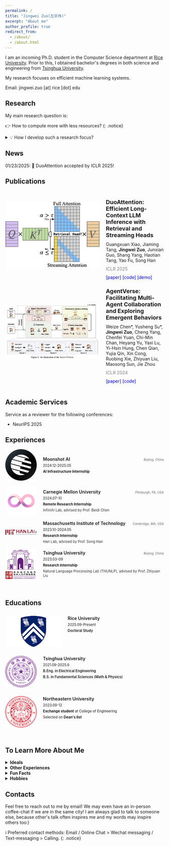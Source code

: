 ```yaml
---
permalink: /
title: "Jingwei Zuo(左京伟)"
excerpt: "About me"
author_profile: true
redirect_from: 
  - /about/
  - /about.html
---
```


I am an incoming Ph.D. student in the Computer Science department at [Rice University](https://www.rice.edu). Prior to this, I obtained bachelor's degrees in both science and engineering from [Tsinghua University](https://www.tsinghua.edu.cn/en/).

My research focuses on efficient machine learning systems.

Email: jingwei.zuo [at] rice [dot] edu

Research 
-------

My main research question is:

👉  How to compute more with less resources?
{: .notice}

<details>
<summary>💡  How I develop such a research focus? </summary>
<div>
Nowadays, modern deep neural networks, represented by large language models (LLMs), have an enormous number of parameters and consume significant amounts of energy. Scaling up the model to achieve superior capabilities is important, whereas keeping the cost down is also important. The energy OpenAI’s ChatGPT uses each year to respond to the users’ requests could power 43,204 U.S. homes for the entire year.<a href="https://www.bestbrokers.com/forex-brokers/ais-power-demand-calculating-chatgpts-electricity-consumption-for-handling-over-78-billion-user-queries-every-year/#:~:text=That%20means%20the%20energy%20ChatGPT%20uses%20each%20year%20to%20handle%20requests%20could%20power%2043%2C204%20U.S.%20homes%20for%20an%20entire%20year">[1]</a> It is an outrageous number, which consolidates my belief that we should make every endeavor to cut down the cost of AI models, thereby making the new technology accessible to everybody and making the earth a greener one.
</div>
</details>


News
-------
01/23/2025: 🎉 DuoAttention accepted by ICLR 2025! 


Publications
-------

<div style="display: flex; align-items: center;">
    <div style="flex-shrink: 0; margin-right: 20px;">
        <img src="../images/duo_thumbnail.jpg" alt="DuoAttention Illustration" style="max-width: 300px;">
    </div>
    <div>
        <h3 style="font-size: 18px; font-weight: bold; margin-bottom: 10px;">
            DuoAttention: Efficient Long-Context LLM Inference with Retrieval and Streaming Heads
        </h3>
        <div style="font-size: 14px; margin-bottom: 10px;">
            Guangxuan Xiao, Jiaming Tang, <b>Jingwei Zuo</b>, Junxian Guo, Shang Yang, Haotian Tang, Yao Fu, Song Han
        </div>
        <div style="font-size: 14px; color: gray;">
            ICLR 2025
        </div>
        <div style="font-size: 14px; margin-top: 10px;">
            <a href="https://arxiv.org/abs/2410.10819" style="text-decoration: none; color: blue;">[paper]</a>
            <a href="https://github.com/mit-han-lab/duo-attention" style="text-decoration: none; color: blue;">[code]</a>
            <a href="https://youtu.be/tyTkZOqKt6U" style="text-decoration: none; color: blue;">[demo]</a>
        </div>
    </div>
</div>
<div style="display: flex; align-items: center;">
    <div style="flex-shrink: 0; margin-right: 20px;">
        <img src="../images/agentverse.png" alt="AgentVerse Illustration" style="max-width: 300px;">
    </div>
    <div>
        <h3 style="font-size: 18px; font-weight: bold; margin-bottom: 10px;">
            AgentVerse: Facilitating Multi-Agent Collaboration and Exploring Emergent Behaviors
        </h3>
        <div style="font-size: 14px; margin-bottom: 10px;">
            Weize Chen*, Yusheng Su*, <b>Jingwei Zuo</b>, Cheng Yang, Chenfei Yuan, Chi-Min Chan, Heyang Yu, Yaxi Lu, Yi-Hsin Hung, Chen Qian, Yujia Qin, Xin Cong, Ruobing Xie, Zhiyuan Liu, Maosong Sun, Jie Zhou
        </div>
        <div style="font-size: 14px; color: gray;">
            ICLR 2024
        </div>
        <div style="font-size: 14px; margin-top: 10px;">
            <a href="https://arxiv.org/abs/2308.10848" style="text-decoration: none; color: blue;">[paper]</a>
            <a href="https://github.com/OpenBMB/AgentVerse" style="text-decoration: none; color: blue;">[code]</a>
        </div>
    </div>
</div>
<br>

Academic Services
-------

Service as a reviewer for the following conferences:
- NeurIPS 2025

Experiences
-------

<div style="margin: 1em 0; display: flex; align-items: center;">
    <img src="/images/moonshot.jpeg" style="width: 100px; margin-right: 20px; flex-shrink: 0;">
    <div style="display: flex; flex-direction: column; gap: 5px; flex-grow: 1;">
        <div style="display: flex; justify-content: space-between; align-items: baseline;">
            <h3 style="margin: 0; font-size: 1.0em; font-weight: 600;">Moonshot AI</h3>
            <span style="font-size: 0.7em; color: #666; font-style: italic;">Beijing, China</span>
        </div>
        <div style="font-size: 0.8em; margin: 0;">2024.12-2025.05</div>
        <div style="font-size: 0.8em; margin: 0;"><b>AI Infrastructure Internship</b></div>
    </div>
</div>

<div style="margin: 1em 0; display: flex; align-items: center;">
    <img src="/images/infini-ai.png" style="width: 100px; margin-right: 20px; flex-shrink: 0;">
    <div style="display: flex; flex-direction: column; gap: 5px; flex-grow: 1;">
        <div style="display: flex; justify-content: space-between; align-items: baseline;">
            <h3 style="margin: 0; font-size: 1.0em; font-weight: 600;">Carnegie Mellon University</h3>
            <span style="font-size: 0.7em; color: #666; font-style: italic;">Pittsburgh, PA, USA</span>
        </div>
        <div style="font-size: 0.8em; margin: 0;">2024.07-10</div>
        <div style="font-size: 0.8em; margin: 0;"><b>Remote Research Internship</b></div>
        <div style="font-size: 0.8em; color: #333; margin: 0;">InfiniAI Lab, advised by Prof. Beidi Chen</div>
    </div>
</div>

<div style="margin: 1em 0; display: flex; align-items: center;">
    <img src="/images/hanlab.png" style="width: 100px; margin-right: 20px; flex-shrink: 0;">
    <div style="display: flex; flex-direction: column; gap: 5px; flex-grow: 1;">
        <div style="display: flex; justify-content: space-between; align-items: baseline;">
            <h3 style="margin: 0; font-size: 1.0em; font-weight: 600;">Massachusetts Institute of Technology</h3>
            <span style="font-size: 0.7em; color: #666; font-style: italic;">Cambridge, MA, USA</span>
        </div>
        <div style="font-size: 0.8em; margin: 0;">2023.10-2024.05</div>
        <div style="font-size: 0.8em; margin: 0;"><b>Research Internship</b></div>
        <div style="font-size: 0.8em; color: #333; margin: 0;">Han Lab, advised by Prof. Song Han</div>
    </div>
</div>

<div style="margin: 1em 0; display: flex; align-items: center;">
    <img src="/images/THUNLP.png" style="width: 100px; margin-right: 20px; flex-shrink: 0;">
    <div style="display: flex; flex-direction: column; gap: 5px; flex-grow: 1;">
        <div style="display: flex; justify-content: space-between; align-items: baseline;">
            <h3 style="margin: 0; font-size: 1.0em; font-weight: 600;">Tsinghua University</h3>
            <span style="font-size: 0.7em; color: #666; font-style: italic;">Beijing, China</span>
        </div>
        <div style="font-size: 0.8em; margin: 0;">2023.03-09</div>
        <div style="font-size: 0.8em; margin: 0;"><b>Research Internship</b></div>
        <div style="font-size: 0.8em; color: #333; margin: 0;">Natural Language Processing Lab (THUNLP), advised by Prof. Zhiyuan Liu</div>
    </div>
</div>
<br>

Educations
-------

<div style="margin: 2em 0; display: flex; align-items: flex-start;">
  <img src="/images/rice.png" style="height: 100px; margin-right: 20px; flex-shrink: 0;">
  <div style="display: flex; flex-direction: column; gap: 5px;">
    <h3 style="margin: 0; font-size: 1.0em; font-weight: 600;">Rice University</h3>
    <div style="font-size: 0.8em; margin: 0;">2025.09-Present</div>
    <div style="font-size: 0.8em; font-weight: 600; margin: 0;">Doctoral Study</div>
  </div>
</div>

<div style="margin: 2em 0; display: flex; align-items: flex-start;">
  <img src="/images/tsinghua.png" style="height: 100px; margin-right: 20px; flex-shrink: 0;">
  <div style="display: flex; flex-direction: column; gap: 5px;">
    <h3 style="margin: 0; font-size: 1.0em; font-weight: 600;">Tsinghua University</h3>
    <div style="font-size: 0.8em; margin: 0;">2021.09-2025.6</div>
    <div style="font-size: 0.8em; font-weight: 600; margin: 0;">B.Eng. in Electrical Engineering</div>
    <div style="font-size: 0.8em; font-weight: 600; margin: 0;">B.S. in Fundamental Sciences (Math & Physics)</div>
  </div>
</div>

<div style="margin: 1em 0; display: flex; align-items: flex-start;">
  <img src="/images/northeastern.png" style="height: 100px; margin-right: 20px; flex-shrink: 0;">
  <div style="display: flex; flex-direction: column; gap: 5px;">
    <h3 style="margin: 0; font-size: 1.0em; font-weight: 600;">Northeastern University</h3>
    <div style="font-size: 0.8em; margin: 0;">2023.09-12</div>
    <div style="font-size: 0.8em; margin: 0;"><b>Exchange student</b> at College of Engineering</div>
    <div style="font-size: 0.8em; margin: 0;">Selected on <b>Dean's list</b></div>
  </div>
</div>
<br>

To Learn More About Me
-------

<details>
<summary style="font-weight: bold; "> Ideals</summary>
<div>
I would love to witness a world where humans could obtain more convenience, harmony, and happiness. Undeniably, my current research interest is only one minute factor contributing to this grand (and probably quixote) ideal. But the thing is, I would not like my research to go against this prospect at any time and under any circumstance.

I advocate for the open source community.
</div>
</details>

<details>
<summary style="font-weight: bold;"> Other Experiences</summary>
<div>
I went to Northeastern University for a one-semester exchange program in 2023 Fall and had a gorgeous time there!

I love traveling around and have been to Hong Kong, Macao, Japan, Singapore, Australia, the US and of course many places of interest in mainland China.
</div>
</details>

<details>
<summary style="font-weight: bold;"> Fun Facts</summary>
<div>
When I get nervous, I like to scratch my hair😬. So next time you 
see me doing that in a debate, you know you've got me there.
</div>
</details>

<details>
<summary style="font-weight: bold;"> Hobbies</summary>
<div>
<ul>
<li><strong>Sports:</strong> Tennis.</li>
<li><strong>Music:</strong> Sometimes I play piano. Classical music and pop music are both my favorites.</li>
<li><strong>Photography:</strong> At the crossing between nature and humanity. Portfolio: (Ig) chris.z_pics</li>
<li><strong>Reading:</strong> books about sociology, psychology, and history, also novels.</li>
</ul>
</div>
</details>

Contacts
------

Feel free to reach out to me by email! We may even have an in-person coffee-chat if we are in the same city! I am always glad to talk to someone else, because other's talk often inspires me and my words may inspire others too:)

ℹ️ Preferred contact methods: Email / Online Chat > Wechat messaging / Text-messaging > Calling.
{: .notice}